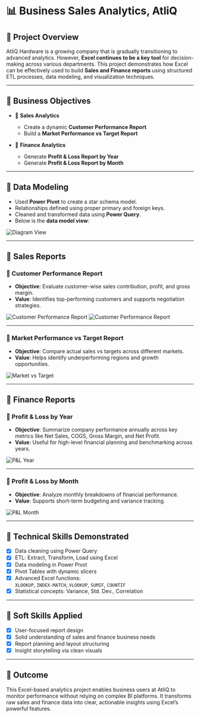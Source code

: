 # 📊 Business Sales Analytics, AtliQ

## 📁 Project Overview

AtliQ Hardware is a growing company that is gradually transitioning to advanced analytics. However, **Excel continues to be a key tool** for decision-making across various departments. This project demonstrates how Excel can be effectively used to build **Sales and Finance reports** using structured ETL processes, data modeling, and visualization techniques.

---

## 🎯 Business Objectives

- 📌 **Sales Analytics**
  - Create a dynamic **Customer Performance Report**
  - Build a **Market Performance vs Target Report**

- 📌 **Finance Analytics**
  - Generate **Profit & Loss Report by Year**
  - Generate **Profit & Loss Report by Month**

---

## 🧩 Data Modeling

- Used **Power Pivot** to create a star schema model.
- Relationships defined using proper primary and foreign keys.
- Cleaned and transformed data using **Power Query**.
- Below is the **data model view**:

![Diagram View](https://github.com/mohitdangariya/Business_Sales_Analytis/blob/main/report/picture/Data%20Model.png)

---

## 🧠 Sales Reports

### 🔹 Customer Performance Report

- **Objective**: Evaluate customer-wise sales contribution, profit, and gross margin.  
- **Value**: Identifies top-performing customers and supports negotiation strategies.
  
![Customer Performance Report](https://github.com/mohitdangariya/Business_Sales_Analytis/blob/main/report/picture/Customer%20Performance%20Report%201.jpg)
![Customer Performance Report](https://github.com/mohitdangariya/Business_Sales_Analytis/blob/main/report/picture/Customer%20Performance%20Report%202.jpg)

---

### 🔹 Market Performance vs Target Report

- **Objective**: Compare actual sales vs targets across different markets.  
- **Value**: Helps identify underperforming regions and growth opportunities.

![Market vs Target](https://github.com/mohitdangariya/Business_Sales_Analytis/blob/main/report/picture/Market%20Performance%20vs%20Target.png)

---

## 💼 Finance Reports

### 🔹 Profit & Loss by Year

- **Objective**: Summarize company performance annually across key metrics like Net Sales, COGS, Gross Margin, and Net Profit.  
- **Value**: Useful for high-level financial planning and benchmarking across years.

![P&L Year](https://github.com/mohitdangariya/Business_Sales_Analytis/blob/main/report/picture/P%20%26%20L%20Year.png)

---

### 🔹 Profit & Loss by Month

- **Objective**: Analyze monthly breakdowns of financial performance.  
- **Value**: Supports short-term budgeting and variance tracking.

![P&L Month](https://github.com/mohitdangariya/Business_Sales_Analytis/blob/main/report/picture/P%20%26%20L%20Month.png)

---

## 🧰 Technical Skills Demonstrated

- [x] Data cleaning using Power Query  
- [x] ETL: Extract, Transform, Load using Excel  
- [x] Data modeling in Power Pivot  
- [x] Pivot Tables with dynamic slicers  
- [x] Advanced Excel functions:  
  `XLOOKUP`, `INDEX-MATCH`, `VLOOKUP`, `SUMIF`, `COUNTIF`  
- [x] Statistical concepts: Variance, Std. Dev., Correlation  

---

## 🧠 Soft Skills Applied

- [x] User-focused report design  
- [x] Solid understanding of sales and finance business needs  
- [x] Report planning and layout structuring  
- [x] Insight storytelling via clean visuals  

---

## 📌 Outcome

This Excel-based analytics project enables business users at AtliQ to monitor performance without relying on complex BI platforms. It transforms raw sales and finance data into clear, actionable insights using Excel’s powerful features.
